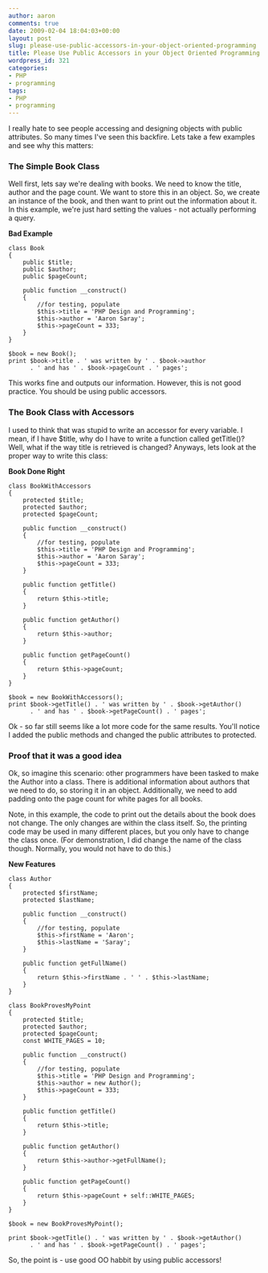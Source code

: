 ```yaml
---
author: aaron
comments: true
date: 2009-02-04 18:04:03+00:00
layout: post
slug: please-use-public-accessors-in-your-object-oriented-programming
title: Please Use Public Accessors in your Object Oriented Programming
wordpress_id: 321
categories:
- PHP
- programming
tags:
- PHP
- programming
---
```


I really hate to see people accessing and designing objects with public attributes.  So many times I've seen this backfire.  Lets take a few examples and see why this matters:

<!-- more -->


### The Simple Book Class



Well first, lets say we're dealing with books.  We need to know the title, author and the page count.  We want to store this in an object.  So, we create an instance of the book, and then want to print out the information about it.  In this example, we're just hard setting the values - not actually performing a query.

**Bad Example**

    
    
    class Book
    {
        public $title;
        public $author;
        public $pageCount;
    
        public function __construct()
        {
            //for testing, populate
            $this->title = 'PHP Design and Programming';
            $this->author = 'Aaron Saray';
            $this->pageCount = 333;
        }
    }
    
    $book = new Book();
    print $book->title . ' was written by ' . $book->author
          . ' and has ' . $book->pageCount . ' pages';
    



This works fine and outputs our information.  However, this is not good practice.  You should be using public accessors.



### The Book Class with Accessors



I used to think that was stupid to write an accessor for every variable.  I mean, if I have $title, why do I have to write a function called getTitle()?  Well, what if the way title is retrieved is changed?  Anyways, lets look at the proper way to write this class:

**Book Done Right**

    
    
    class BookWithAccessors
    {
        protected $title;
        protected $author;
        protected $pageCount;
    
        public function __construct()
        {
            //for testing, populate
            $this->title = 'PHP Design and Programming';
            $this->author = 'Aaron Saray';
            $this->pageCount = 333;
        }
    
        public function getTitle()
        {
            return $this->title;
        }
    
        public function getAuthor()
        {
            return $this->author;
        }
    
        public function getPageCount()
        {
            return $this->pageCount;
        }
    }
    
    $book = new BookWithAccessors();
    print $book->getTitle() . ' was written by ' . $book->getAuthor()
          . ' and has ' . $book->getPageCount() . ' pages';
    



Ok - so far still seems like a lot more code for the same results.  You'll notice I added the public methods and changed the public attributes to protected.



### Proof that it was a good idea



Ok, so imagine this scenario:  other programmers have been tasked to make the Author into a class.  There is additional information about authors that we need to do, so storing it in an object.  Additionally, we need to add padding onto the page count for white pages for all books.

Note, in this example, the code to print out the details about the book does not change.  The only changes are within the class itself.  So, the printing code may be used in many different places, but you only have to change the class once.  (For demonstration, I did change the name of the class though. Normally, you would not have to do this.)

**New Features**

    
    
    class Author
    {
        protected $firstName;
        protected $lastName;
    
        public function __construct()
        {
            //for testing, populate
            $this->firstName = 'Aaron';
            $this->lastName = 'Saray';
        }
    
        public function getFullName()
        {
            return $this->firstName . ' ' . $this->lastName;
        }
    }
    
    class BookProvesMyPoint
    {
        protected $title;
        protected $author;
        protected $pageCount;
        const WHITE_PAGES = 10;
    
        public function __construct()
        {
            //for testing, populate
            $this->title = 'PHP Design and Programming';
            $this->author = new Author();
            $this->pageCount = 333;
        }
    
        public function getTitle()
        {
            return $this->title;
        }
    
        public function getAuthor()
        {
            return $this->author->getFullName();
        }
    
        public function getPageCount()
        {
            return $this->pageCount + self::WHITE_PAGES;
        }
    }
    
    $book = new BookProvesMyPoint();
    
    print $book->getTitle() . ' was written by ' . $book->getAuthor()
          . ' and has ' . $book->getPageCount() . ' pages';
    



So, the point is - use good OO habbit by using public accessors!

